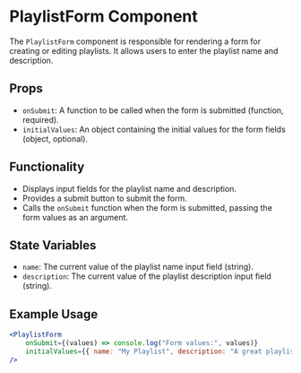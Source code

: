 # PlaylistForm Component

The `PlaylistForm` component is responsible for rendering a form for creating or editing playlists. It allows users to enter the playlist name and description.

## Props

-   `onSubmit`: A function to be called when the form is submitted (function, required).
-   `initialValues`: An object containing the initial values for the form fields (object, optional).

## Functionality

-   Displays input fields for the playlist name and description.
-   Provides a submit button to submit the form.
-   Calls the `onSubmit` function when the form is submitted, passing the form values as an argument.

## State Variables

-   `name`: The current value of the playlist name input field (string).
-   `description`: The current value of the playlist description input field (string).

## Example Usage

```jsx
<PlaylistForm
    onSubmit={(values) => console.log("Form values:", values)}
    initialValues={{ name: "My Playlist", description: "A great playlist" }}
/>
